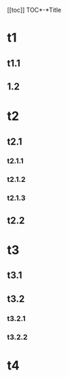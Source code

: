 [[toc]] TOC*-*Title



# t1

## t1.1

## 1.2

# t2

## t2.1

### t2.1.1

### t2.1.2

### t2.1.3

## t2.2

# t3

## t3.1

## t3.2

### t3.2.1

### t3.2.2

# t4

